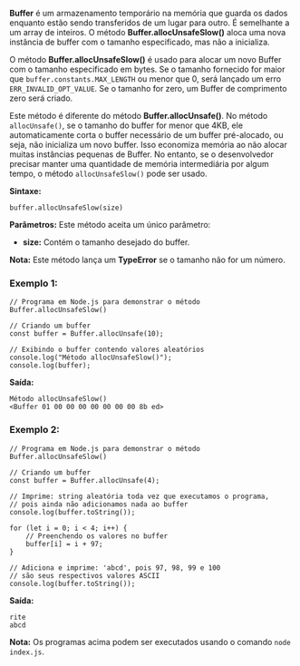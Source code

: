 **Buffer** é um armazenamento temporário na memória que guarda os dados enquanto estão sendo transferidos de um lugar para outro. É semelhante a um array de inteiros. O método **Buffer.allocUnsafeSlow()** aloca uma nova instância de buffer com o tamanho especificado, mas não a inicializa.

O método **Buffer.allocUnsafeSlow()** é usado para alocar um novo Buffer com o tamanho especificado em bytes. Se o tamanho fornecido for maior que `buffer.constants.MAX_LENGTH` ou menor que 0, será lançado um erro `ERR_INVALID_OPT_VALUE`. Se o tamanho for zero, um Buffer de comprimento zero será criado.

Este método é diferente do método **Buffer.allocUnsafe()**. No método `allocUnsafe()`, se o tamanho do buffer for menor que 4KB, ele automaticamente corta o buffer necessário de um buffer pré-alocado, ou seja, não inicializa um novo buffer. Isso economiza memória ao não alocar muitas instâncias pequenas de Buffer. No entanto, se o desenvolvedor precisar manter uma quantidade de memória intermediária por algum tempo, o método `allocUnsafeSlow()` pode ser usado.

**Sintaxe:**

```
buffer.allocUnsafeSlow(size)
```

**Parâmetros:** Este método aceita um único parâmetro:

- **size:** Contém o tamanho desejado do buffer.

**Nota:** Este método lança um **TypeError** se o tamanho não for um número.

### Exemplo 1:

```
// Programa em Node.js para demonstrar o método Buffer.allocUnsafeSlow()

// Criando um buffer
const buffer = Buffer.allocUnsafe(10);

// Exibindo o buffer contendo valores aleatórios
console.log("Método allocUnsafeSlow()");
console.log(buffer);
```

**Saída:**

```
Método allocUnsafeSlow()
<Buffer 01 00 00 00 00 00 00 00 8b ed>
```

### Exemplo 2:

```
// Programa em Node.js para demonstrar o método Buffer.allocUnsafeSlow()

// Criando um buffer
const buffer = Buffer.allocUnsafe(4);

// Imprime: string aleatória toda vez que executamos o programa,
// pois ainda não adicionamos nada ao buffer
console.log(buffer.toString());

for (let i = 0; i < 4; i++) {
    // Preenchendo os valores no buffer
    buffer[i] = i + 97;
}

// Adiciona e imprime: 'abcd', pois 97, 98, 99 e 100
// são seus respectivos valores ASCII
console.log(buffer.toString());
```

**Saída:**

```
rite
abcd
```

**Nota:** Os programas acima podem ser executados usando o comando `node index.js`.

